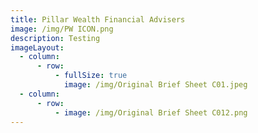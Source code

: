 ```yaml
---
title: Pillar Wealth Financial Advisers
image: /img/PW ICON.png
description: Testing
imageLayout:
  - column:
      - row:
          - fullSize: true
            image: /img/Original Brief Sheet C01.jpeg
  - column:
      - row:
          - image: /img/Original Brief Sheet C012.png
---
```



